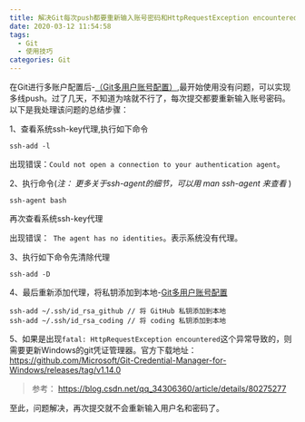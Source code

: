 ```yaml
---
title: 解决Git每次push都要重新输入账号密码和HttpRequestException encountered的问题
date: 2020-03-12 11:54:58
tags:
  - Git
  - 使用技巧
categories: Git
---
```


在Git进行多账户配置后-[（Git多用户账号配置）](https://ladybug.top/Git/git-multi-user-account-configuration---configure-SSH-key.html),最开始使用没有问题，可以实现多线push。过了几天，不知道为啥就不行了，每次提交都要重新输入账号密码。以下是我处理该问题的总结步骤：

 1、查看系统ssh-key代理,执行如下命令 <!--more-->

```shell
ssh-add -l
```

出现错误：` Could not open a connection to your authentication agent `。

2、执行命令(*注： 更多关于ssh-agent的细节，可以用 man ssh-agent 来查看* )

```shell
ssh-agent bash
```

再次查看系统ssh-key代理

出现错误：` The agent has no identities`。表示系统没有代理。

3、执行如下命令先清除代理

```shell
ssh-add -D
```

4、最后重新添加代理，将私钥添加到本地-[Git多用户账号配置](https://ladybug.top/Git/git-multi-user-account-configuration---configure-SSH-key.html) 

```shell
ssh-add ~/.ssh/id_rsa_github // 将 GitHub 私钥添加到本地
ssh-add ~/.ssh/id_rsa_coding // 将 coding 私钥添加到本地
```

5、如果是出现`fatal: HttpRequestException encountered`这个异常导致的，则需要更新Windows的git凭证管理器。官方下载地址： https://github.com/Microsoft/Git-Credential-Manager-for-Windows/releases/tag/v1.14.0 

> 参考： https://blog.csdn.net/qq_34306360/article/details/80275277 



至此，问题解决，再次提交就不会重新输入用户名和密码了。

